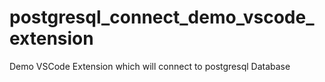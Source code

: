 # postgresql_connect_demo_vscode_extension
Demo VSCode Extension which will connect to postgresql Database 
